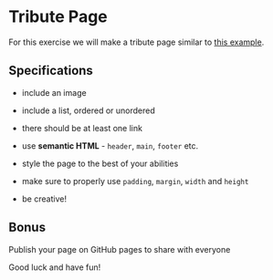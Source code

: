 # Tribute Page

For this exercise we will make a tribute page similar to [this example](https://digitalcareerinstitute.github.io/UIB-box-model-tribute-page/).

## Specifications

- include an image

- include a list, ordered or unordered

- there should be at least one link

- use **semantic HTML** - `header`, `main`, `footer` etc.

- style the page to the best of your abilities

- make sure to properly use `padding`, `margin`, `width` and `height`

- be creative!

## Bonus

Publish your page on GitHub pages to share with everyone

Good luck and have fun!
